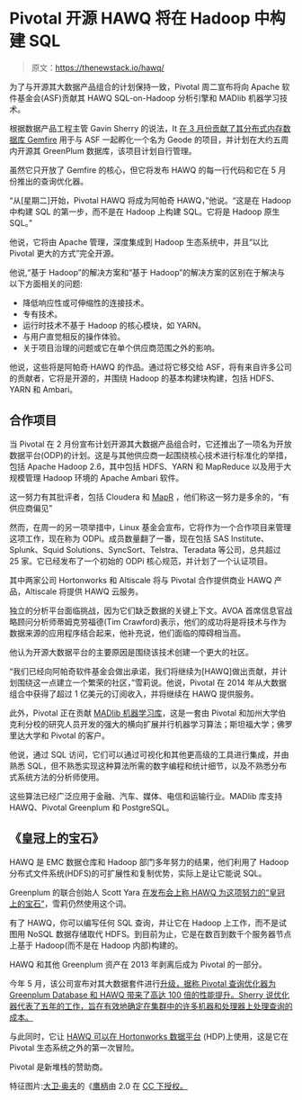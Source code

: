# Pivotal 开源 HAWQ 将在 Hadoop 中构建 SQL

> 原文：<https://thenewstack.io/hawq/>

为了与开源其大数据产品组合的计划保持一致，Pivotal 周二宣布将向 Apache 软件基金会(ASF)贡献其 HAWQ SQL-on-Hadoop 分析引擎和 MADlib 机器学习技术。

根据数据产品工程主管 Gavin Sherry 的说法，It [在 3 月份贡献了其分布式内存数据库 Gemfire](https://thenewstack.io/pivotal-makes-in-memory-database-gemfire-open-source/) 用于与 ASF 一起孵化一个名为 Geode 的项目，并计划在大约五周内开源其 GreenPlum 数据库，该项目计划自行管理。

虽然它只开放了 Gemfire 的核心，但它将发布 HAWQ 的每一行代码和它在 5 月份推出的查询优化器。

“从[星期二]开始，Pivotal HAWQ 将成为阿帕奇 HAWQ，”他说。“这是在 Hadoop 中构建 SQL 的第一步，而不是在 Hadoop 上构建 SQL。它将是 Hadoop 原生 SQL。”

他说，它将由 Apache 管理，深度集成到 Hadoop 生态系统中，并且“以比 Pivotal 更大的方式”完全开源。

他说,“基于 Hadoop”的解决方案和“基于 Hadoop”的解决方案的区别在于解决与以下方面相关的问题:

*   降低响应性或可伸缩性的连接技术。
*   专有技术。
*   运行时技术不基于 Hadoop 的核心模块，如 YARN。
*   与用户直觉相反的操作体验。
*   关于项目治理的问题或它在单个供应商范围之外的影响。

他说，这些将是阿帕奇·HAWQ 的作品。通过将它移交给 ASF，将有来自许多公司的贡献者，它将是开源的，并围绕 Hadoop 的基本构建块构建，包括 HDFS、YARN 和 Ambari。

## 合作项目

当 Pivotal 在 2 月份宣布计划开源其大数据产品组合时，它还推出了一项名为开放数据平台(ODP)的计划。这是与其他供应商一起围绕核心技术进行标准化的举措，包括 Apache Hadoop 2.6，其中包括 HDFS、YARN 和 MapReduce 以及用于大规模管理 Hadoop 环境的 Apache Ambari 软件。

这一努力有其批评者，包括 Cloudera 和 [MapR](https://www.mapr.com/blog/our-view-open-data-platform#.VgmnAM4cHL4) ，他们称这一努力是多余的，“有供应商偏见”

然而，在周一的另一项举措中，Linux 基金会宣布，它将作为一个合作项目来管理这项工作，现在称为 ODPi。成员数量翻了一番，现在包括 SAS Institute、Splunk、Squid Solutions、SyncSort、Telstra、Teradata 等公司，总共超过 25 家。它已经发布了一个初始的 ODPi 核心规范，并计划了一个认证项目。

其中两家公司 Hortonworks 和 Altiscale 将与 Pivotal 合作提供商业 HAWQ 产品，Altiscale 将提供 HAWQ 云服务。

独立的分析平台面临挑战，因为它们缺乏数据的关键上下文。AVOA 首席信息官战略顾问分析师蒂姆克劳福德(Tim Crawford)表示，他们的成功将是将技术与作为数据来源的应用程序结合起来，他补充说，他们面临的障碍相当高。

他认为开源大数据平台的主要原因是围绕该技术创建一个更大的社区。

“我们已经向阿帕奇软件基金会做出承诺，我们将继续为[HAWQ]做出贡献，并计划围绕这一点建立一个繁荣的社区，”雪莉说。他说，Pivotal 在 2014 年从大数据组合中获得了超过 1 亿美元的订阅收入，并将继续在 HAWQ 提供服务。

此外，Pivotal 正在贡献 [MADlib 机器学习库](http://madlib.net/)，这是一套由 Pivotal 和加州大学伯克利分校的研究人员开发的强大的横向扩展并行机器学习算法；斯坦福大学；佛罗里达大学和 Pivotal 的客户。

他说，通过 SQL 访问，它们可以通过可视化和其他更高级的工具进行集成，并由熟悉 SQL，但不熟悉实现这种算法所需的数字编程和统计细节，以及不熟悉分布式系统方法的分析师使用。

这些算法已经广泛应用于金融、汽车、媒体、电信和运输行业。MADlib 库支持 HAWQ、Pivotal Greenplum 和 PostgreSQL。

## 《皇冠上的宝石》

HAWQ 是 EMC 数据仓库和 Hadoop 部门多年努力的结果，他们利用了 Hadoop 分布式文件系统(HDFS)的可扩展性和复制优势，实际上是让它能说 SQL。

Greenplum 的联合创始人 Scott Yara [在发布会上称 HAWQ 为这项努力的“皇冠上的宝石”](http://www.theregister.co.uk/2013/02/25/emc_pivotal_hd_hadoop_hawq_database/)，雪莉仍然使用这个词。

有了 HAWQ，你可以编写任何 SQL 查询，并让它在 Hadoop 上工作，而不是试图用 NoSQL 数据存储取代 HDFS。到目前为止，它是在数百到数千个服务器节点上基于 Hadoop(而不是在 Hadoop 内部)构建的。

HAWQ 和其他 Greenplum 资产在 2013 年剥离后成为 Pivotal 的一部分。

今年 5 月，该公司宣布对其大数据套件进行[升级，据称 Pivotal 查询优化器为 Greenplum Database 和 HAWQ 带来了高达 100 倍的性能提升。Sherry 说优化器代表了五年的工作，旨在有效地确定在集群中的许多机器和处理器上处理查询的成本。](https://thenewstack.io/pivotal-updates-hadoop-distribution-boosts-performance-of-big-data-suite/)

与此同时，它让 [HAWQ 可以在 Hortonworks 数据平台](http://www.dbta.com/Editorial/News-Flashes/Pivotal-HAWQ-Now-Certified-on-Hortonworks-Data-Platform-103547.aspx) (HDP)上使用，这是它在 Pivotal 生态系统之外的第一次冒险。

Pivotal 是新堆栈的赞助商。

特征图片:[大卫·奥夫](https://www.flickr.com/photos/67162482@N07/)的《[鹰柄](https://www.flickr.com/photos/67162482@N07/6122510599/in/photolist-ak2t6z-ctnQHN-rDJDhh-fL243t-hiZstT-j3EYL6-gdY5HD-o7sJ1p-w4p6eh-eb2e3R-j4ZEzd-dj2jNi-6r9t9Z-aeweRr-rWcXrY-oFGUVz-ataCCr-cz8mV5-dJ1azT-dPyK8s-6s2uQD-LMoM9-gW5A8w-9CEC6R-6jbEFv-c9CDNs-xF5hMW-c9CDFb-qq1HfG-rDv6nG-qxYUce-e81uDd-5WmoiW-g2CYaG-dL1a2C-fFDHS2-dKUF3x-5ngz2c-6TmTGS-n8wCop-oHqMzL-egJsaq-2GHYBV-neWDHU-wZzsoW-6wWP4C-dJ6HRA-5wJbuw-i5u2dG-28Xk3c)由 2.0 在 [CC 下授权。](https://creativecommons.org/licenses/by/2.0/)

<svg xmlns:xlink="http://www.w3.org/1999/xlink" viewBox="0 0 68 31" version="1.1"><title>Group</title> <desc>Created with Sketch.</desc></svg>